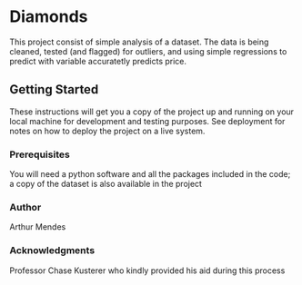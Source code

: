 # Diamonds

This project consist of simple analysis of a dataset. The data is being cleaned, tested (and flagged) for outliers, and using simple regressions to predict with variable accuratetly predicts price.

## Getting Started
These instructions will get you a copy of the project up and running on your local machine for development and testing purposes. See deployment for notes on how to deploy the project on a live system.

### Prerequisites
You will need a python software and all the packages included in the code; a copy of the dataset is also available in the project

### Author
Arthur Mendes

### Acknowledgments
Professor Chase Kusterer who kindly provided his aid during this process
